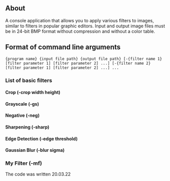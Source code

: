 ## About

A console application that allows you to apply various filters to images, similar to filters in popular graphic editors.
Input and output image files must be in 24-bit BMP format without compression and without a color table. 

## Format of command line arguments

`{program name} {input file path} {output file path}
[-{filter name 1} [filter parameter 1] [filter parameter 2] ...]
[-{filter name 2} [filter parameter 1] [filter parameter 2] ...] ...`

### List of basic filters

#### Crop (-crop width height)

#### Grayscale (-gs)

#### Negative (-neg)

#### Sharpening (-sharp)

#### Edge Detection (-edge threshold)

#### Gaussian Blur (-blur sigma)

### My Filter (-mf)


The code was written 20.03.22
